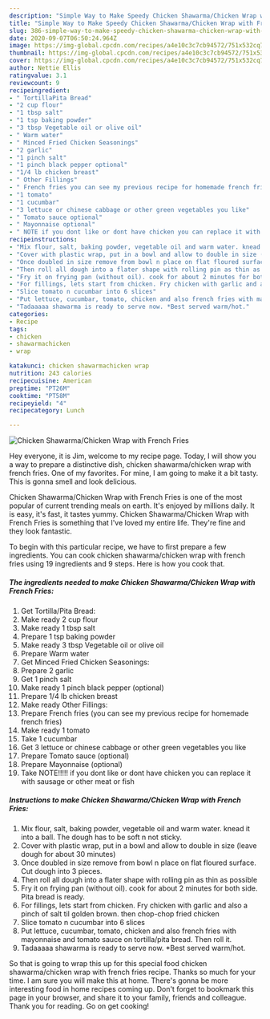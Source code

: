 ```yaml
---
description: "Simple Way to Make Speedy Chicken Shawarma/Chicken Wrap with French Fries"
title: "Simple Way to Make Speedy Chicken Shawarma/Chicken Wrap with French Fries"
slug: 386-simple-way-to-make-speedy-chicken-shawarma-chicken-wrap-with-french-fries
date: 2020-09-07T06:50:24.964Z
image: https://img-global.cpcdn.com/recipes/a4e10c3c7cb94572/751x532cq70/chicken-shawarmachicken-wrap-with-french-fries-recipe-main-photo.jpg
thumbnail: https://img-global.cpcdn.com/recipes/a4e10c3c7cb94572/751x532cq70/chicken-shawarmachicken-wrap-with-french-fries-recipe-main-photo.jpg
cover: https://img-global.cpcdn.com/recipes/a4e10c3c7cb94572/751x532cq70/chicken-shawarmachicken-wrap-with-french-fries-recipe-main-photo.jpg
author: Nettie Ellis
ratingvalue: 3.1
reviewcount: 9
recipeingredient:
- " TortillaPita Bread"
- "2 cup flour"
- "1 tbsp salt"
- "1 tsp baking powder"
- "3 tbsp Vegetable oil or olive oil"
- " Warm water"
- " Minced Fried Chicken Seasonings"
- "2 garlic"
- "1 pinch salt"
- "1 pinch black pepper optional"
- "1/4 lb chicken breast"
- " Other Fillings"
- " French fries you can see my previous recipe for homemade french fries"
- "1 tomato"
- "1 cucumbar"
- "3 lettuce or chinese cabbage or other green vegetables you like"
- " Tomato sauce optional"
- " Mayonnaise optional"
- " NOTE if you dont like or dont have chicken you can replace it with sausage or other meat or fish"
recipeinstructions:
- "Mix flour, salt, baking powder, vegetable oil and warm water. knead it into a ball. The dough has to be soft n not sticky."
- "Cover with plastic wrap, put in a bowl and allow to double in size (leave dough for about 30 minutes)"
- "Once doubled in size remove from bowl n place on flat floured surface. Cut dough into 3 pieces."
- "Then roll all dough into a flater shape with rolling pin as thin as possible"
- "Fry it on frying pan (without oil). cook for about 2 minutes for both side. Pita bread is ready."
- "For fillings, lets start from chicken. Fry chicken with garlic and also a pinch of salt til golden brown. then chop-chop fried chicken"
- "Slice tomato n cucumbar into 6 slices"
- "Put lettuce, cucumbar, tomato, chicken and also french fries with mayonnaise and tomato sauce on tortilla/pita bread. Then roll it."
- "Tadaaaaa shawarma is ready to serve now. *Best served warm/hot."
categories:
- Recipe
tags:
- chicken
- shawarmachicken
- wrap

katakunci: chicken shawarmachicken wrap 
nutrition: 243 calories
recipecuisine: American
preptime: "PT26M"
cooktime: "PT58M"
recipeyield: "4"
recipecategory: Lunch

---
```



![Chicken Shawarma/Chicken Wrap with French Fries](https://img-global.cpcdn.com/recipes/a4e10c3c7cb94572/751x532cq70/chicken-shawarmachicken-wrap-with-french-fries-recipe-main-photo.jpg)

Hey everyone, it is Jim, welcome to my recipe page. Today, I will show you a way to prepare a distinctive dish, chicken shawarma/chicken wrap with french fries. One of my favorites. For mine, I am going to make it a bit tasty. This is gonna smell and look delicious.

Chicken Shawarma/Chicken Wrap with French Fries is one of the most popular of current trending meals on earth. It's enjoyed by millions daily. It is easy, it's fast, it tastes yummy. Chicken Shawarma/Chicken Wrap with French Fries is something that I've loved my entire life. They're fine and they look fantastic.




To begin with this particular recipe, we have to first prepare a few ingredients. You can cook chicken shawarma/chicken wrap with french fries using 19 ingredients and 9 steps. Here is how you cook that.

<!--inarticleads1-->

##### The ingredients needed to make Chicken Shawarma/Chicken Wrap with French Fries:

1. Get  Tortilla/Pita Bread:
1. Make ready 2 cup flour
1. Make ready 1 tbsp salt
1. Prepare 1 tsp baking powder
1. Make ready 3 tbsp Vegetable oil or olive oil
1. Prepare  Warm water
1. Get  Minced Fried Chicken Seasonings:
1. Prepare 2 garlic
1. Get 1 pinch salt
1. Make ready 1 pinch black pepper (optional)
1. Prepare 1/4 lb chicken breast
1. Make ready  Other Fillings:
1. Prepare  French fries (you can see my previous recipe for homemade french fries)
1. Make ready 1 tomato
1. Take 1 cucumbar
1. Get 3 lettuce or chinese cabbage or other green vegetables you like
1. Prepare  Tomato sauce (optional)
1. Prepare  Mayonnaise (optional)
1. Take  NOTE!!!!! if you dont like or dont have chicken you can replace it with sausage or other meat or fish




<!--inarticleads2-->

##### Instructions to make Chicken Shawarma/Chicken Wrap with French Fries:

1. Mix flour, salt, baking powder, vegetable oil and warm water. knead it into a ball. The dough has to be soft n not sticky.
1. Cover with plastic wrap, put in a bowl and allow to double in size (leave dough for about 30 minutes)
1. Once doubled in size remove from bowl n place on flat floured surface. Cut dough into 3 pieces.
1. Then roll all dough into a flater shape with rolling pin as thin as possible
1. Fry it on frying pan (without oil). cook for about 2 minutes for both side. Pita bread is ready.
1. For fillings, lets start from chicken. Fry chicken with garlic and also a pinch of salt til golden brown. then chop-chop fried chicken
1. Slice tomato n cucumbar into 6 slices
1. Put lettuce, cucumbar, tomato, chicken and also french fries with mayonnaise and tomato sauce on tortilla/pita bread. Then roll it.
1. Tadaaaaa shawarma is ready to serve now. *Best served warm/hot.




So that is going to wrap this up for this special food chicken shawarma/chicken wrap with french fries recipe. Thanks so much for your time. I am sure you will make this at home. There's gonna be more interesting food in home recipes coming up. Don't forget to bookmark this page in your browser, and share it to your family, friends and colleague. Thank you for reading. Go on get cooking!
